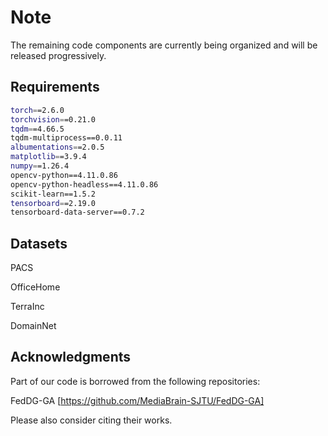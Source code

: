 # Note 

The remaining code components are currently being organized and will be released progressively.
 
## Requirements 

```bash 
torch==2.6.0
torchvision==0.21.0
tqdm==4.66.5
tqdm-multiprocess==0.0.11
albumentations==2.0.5
matplotlib==3.9.4
numpy==1.26.4
opencv-python==4.11.0.86
opencv-python-headless==4.11.0.86
scikit-learn==1.5.2
tensorboard==2.19.0
tensorboard-data-server==0.7.2
```
 
## Datasets 

PACS

OfficeHome 

TerraInc 

DomainNet 
 
## Acknowledgments 

Part of our code is borrowed from the following repositories:

FedDG-GA [https://github.com/MediaBrain-SJTU/FedDG-GA]

Please also consider citing their works.
